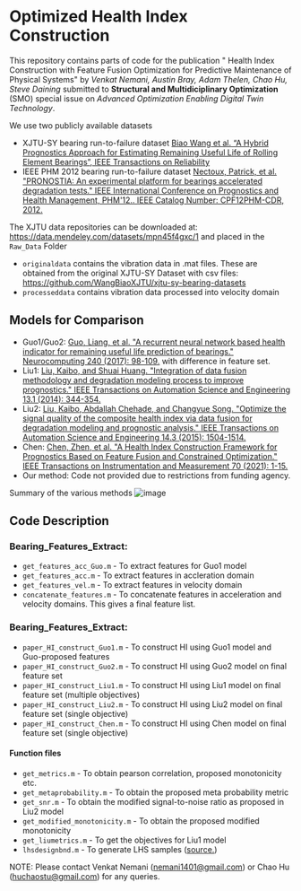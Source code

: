 # Optimized Health Index Construction

This repository contains parts of code for the publication "
Health Index Construction with Feature Fusion Optimization for Predictive Maintenance
of Physical Systems" by _Venkat Nemani, Austin Bray, Adam Thelen, Chao Hu, Steve Daining_ submitted to **Structural and Multidiciplinary Optimization** (SMO) special issue on _Advanced Optimization Enabling Digital Twin Technology_. 

We use two publicly available datasets
 - XJTU-SY bearing run-to-failure dataset 
[Biao Wang et al. “A Hybrid Prognostics Approach for Estimating Remaining Useful Life of Rolling Element Bearings”, IEEE Transactions on Reliability](https://ieeexplore.ieee.org/document/8576668)
- IEEE PHM 2012 bearing run-to-failure dataset [Nectoux, Patrick, et al. "PRONOSTIA: An experimental platform for bearings accelerated degradation tests." IEEE International Conference on Prognostics and Health Management, PHM'12.. IEEE Catalog Number: CPF12PHM-CDR, 2012.](https://hal.archives-ouvertes.fr/hal-00719503/)

The XJTU data repositories can be downloaded at: https://data.mendeley.com/datasets/mpn45f4gxc/1 and placed in the `Raw_Data` Folder
- `originaldata` contains the vibration data in .mat files. These are obtained from the original XJTU-SY Dataset with csv files: https://github.com/WangBiaoXJTU/xjtu-sy-bearing-datasets
- `processeddata` contains vibration data processed into velocity domain

## Models for Comparison
- Guo1/Guo2: [Guo, Liang, et al. "A recurrent neural network based health indicator for remaining useful life prediction of bearings." Neurocomputing 240 (2017): 98-109.](https://doi.org/10.1016/j.neucom.2017.02.045) with difference in feature set.
- Liu1: [Liu, Kaibo, and Shuai Huang. "Integration of data fusion methodology and degradation modeling process to improve prognostics." IEEE Transactions on Automation Science and Engineering 13.1 (2014): 344-354.](https://ieeexplore.ieee.org/document/6902828)
- Liu2: [Liu, Kaibo, Abdallah Chehade, and Changyue Song. "Optimize the signal quality of the composite health index via data fusion for degradation modeling and prognostic analysis." IEEE Transactions on Automation Science and Engineering 14.3 (2015): 1504-1514.](https://ieeexplore.ieee.org/document/7165684)
- Chen: [Chen, Zhen, et al. "A Health Index Construction Framework for Prognostics Based on Feature Fusion and Constrained Optimization." IEEE Transactions on Instrumentation and Measurement 70 (2021): 1-15.](https://ieeexplore.ieee.org/document/9512068)  
- Our method: Code not provided due to restrictions from funding agency. 

Summary of the various methods
![image](https://user-images.githubusercontent.com/94071944/174451865-f68933ec-ae7f-4b28-a59d-2329f5434ff6.png)

## Code Description
### Bearing_Features_Extract:
- `get_features_acc_Guo.m` - To extract features for Guo1 model  
- `get_features_acc.m` - To extract features in accleration domain  
- `get_features_vel.m` - To extract features in velocity domain  
- `concatenate_features.m` - To concatenate features in acceleration and velocity domains. This gives a final feature list.  

### Bearing_Features_Extract:
- `paper_HI_construct_Guo1.m` - To construct HI using Guo1 model and Guo-proposed features
- `paper_HI_construct_Guo2.m` - To construct HI using Guo2 model on final feature set
- `paper_HI_construct_Liu1.m` - To construct HI using Liu1 model on final feature set (multiple objectives)
- `paper_HI_construct_Liu2.m` - To construct HI using Liu2 model on final feature set (single objective)
- `paper_HI_construct_Chen.m` - To construct HI using Chen model on final feature set (single objective)
#### Function files
- `get_metrics.m` - To obtain pearson correlation, proposed monotonicity etc. 
- `get_metaprobability.m` - To obtain the proposed meta probability metric
- `get_snr.m` - To obtain the modified signal-to-noise ratio as proposed in Liu2 model
- `get_modified_monotonicity.m` - To obtain the proposed modified monotonicity
- `get_liumetrics.m` - To get the objectives for Liu1 model
- `lhsdesignbnd.m` - To generate LHS samples ([source.](https://github.com/rikblok/matlab-lhsdesigncon)) 



NOTE: Please contact Venkat Nemani (nemani1401@gmail.com) or Chao Hu (huchaostu@gmail.com) for any queries.
